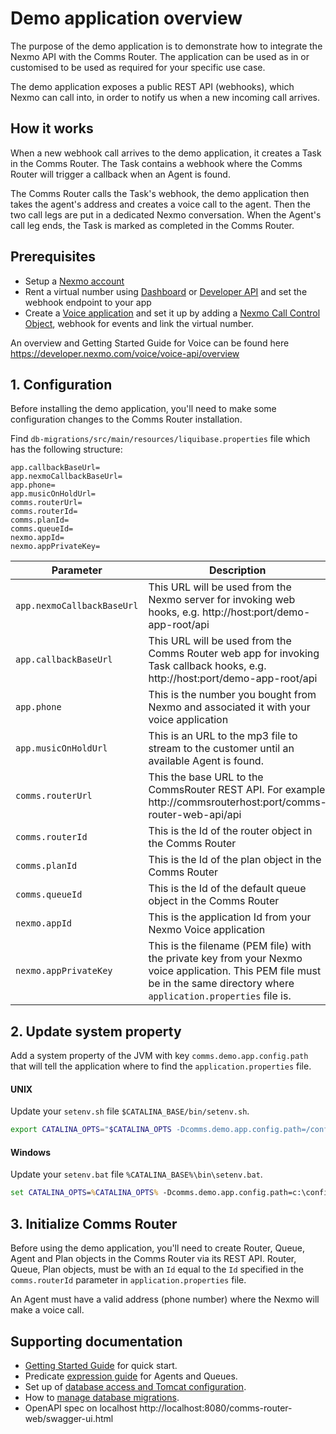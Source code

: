 # Demo application overview

The purpose of the demo application is to demonstrate how to integrate the Nexmo API with the Comms Router. The application can be used as in or customised to be used as required for your specific use case.

The demo application exposes a public REST API (webhooks), which Nexmo can call into, in order to notify us when a new incoming call arrives.

## How it works
When a new webhook call arrives to the demo application, it creates a Task in the Comms Router. The Task contains a webhook where the Comms Router will trigger a callback when an Agent is found.

The Comms Router calls the Task's webhook, the demo application then takes the agent's address and creates a voice call to the agent. Then the two call legs are put in a dedicated Nexmo conversation. When the Agent's call leg ends, the Task is marked as completed in the Comms Router.

## Prerequisites
* Setup a [Nexmo account](https://dashboard.nexmo.com/sign-up)
* Rent a virtual number using [Dashboard](https://dashboard.nexmo.com/buy-numbers) or [Developer API](https://developer.nexmo.com/api/developer/numbers) and set the webhook endpoint to your app
* Create a [Voice application](https://developer.nexmo.com/concepts/guides/applications#apps_quickstart) and set it up by adding a [Nexmo Call Control Object](), webhook for events and link the virtual number.

An overview and Getting Started Guide for Voice can be found here https://developer.nexmo.com/voice/voice-api/overview

## 1. Configuration
Before installing the demo application, you'll need to make some configuration changes to the Comms Router installation.

Find `db-migrations/src/main/resources/liquibase.properties` file which has the following structure:

```parameters
app.callbackBaseUrl=
app.nexmoCallbackBaseUrl=
app.phone=
app.musicOnHoldUrl=
comms.routerUrl=
comms.routerId=
comms.planId=
comms.queueId=
nexmo.appId=
nexmo.appPrivateKey=
```

Parameter | Description
-- | -- |
`app.nexmoCallbackBaseUrl` | This URL will be used from the Nexmo server for invoking web hooks, e.g. http://host:port/demo-app-root/api
`app.callbackBaseUrl` | This URL will be used from the Comms Router web app for invoking Task callback hooks, e.g. http://host:port/demo-app-root/api
`app.phone` | This is the number you bought from Nexmo and associated it with your voice application 
`app.musicOnHoldUrl` | This is an URL to the mp3 file to stream to the customer until an available Agent is found.
`comms.routerUrl` | This the base URL to the CommsRouter REST API. For example http://commsrouterhost:port/comms-router-web-api/api
`comms.routerId` | This is the Id of the router object in the Comms Router
`comms.planId` | This is the Id of the plan object in the Comms Router
`comms.queueId` | This is the Id of the default queue object in the Comms Router
`nexmo.appId` | This is the application Id from your Nexmo Voice application
`nexmo.appPrivateKey` | This is the filename (PEM file) with the private key from your Nexmo voice application. This PEM file must be in the same directory where `application.properties` file is.


## 2. Update system property
Add a system property of the JVM with key `comms.demo.app.config.path` that will tell the application where to find the `application.properties` file.

#### UNIX
Update your `setenv.sh` file `$CATALINA_BASE/bin/setenv.sh`.
```bash
export CATALINA_OPTS="$CATALINA_OPTS -Dcomms.demo.app.config.path=/configDir"
```

#### Windows
Update your `setenv.bat` file `%CATALINA_BASE%\bin\setenv.bat`.
```bat
set CATALINA_OPTS=%CATALINA_OPTS% -Dcomms.demo.app.config.path=c:\configDir
```

## 3. Initialize Comms Router
Before using the demo application, you'll need to create Router, Queue, Agent and Plan objects in the Comms Router via its REST API. Router, Queue, Plan objects, must be with an `Id` equal to the `Id` specified in the `comms.routerId` parameter in `application.properties` file.

An Agent must have a valid address (phone number) where the Nexmo will make a voice call.

## Supporting documentation
* [Getting Started Guide](docs/GettingStartedGuide.md) for quick start.
* Predicate [expression guide](docs/ExpressionSyntax.md) for Agents and Queues.
* Set up of [database access and Tomcat configuration](docs/ConfiguringDatabaseAccess.md).
* How to [manage database migrations](docs/ManageDBMigrations.md).
* OpenAPI spec on localhost http://localhost:8080/comms-router-web/swagger-ui.html